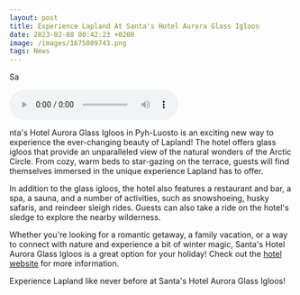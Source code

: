 ```yaml
--- 
layout: post 
title: Experience Lapland At Santa's Hotel Aurora Glass Igloos
date: 2023-02-08 00:42:23 +0200 
image: /images/1675809743.png
tags: News 
--- 
```


Sa

<audio controls>
  <source src="/audios/1675809743.mp3" type="audio/mpeg">
  Your browser does not support the audio element.
</audio>


nta's Hotel Aurora Glass Igloos in Pyh-Luosto is an exciting new way to experience the ever-changing beauty of Lapland! The hotel offers glass igloos that provide an unparalleled view of the natural wonders of the Arctic Circle. From cozy, warm beds to star-gazing on the terrace, guests will find themselves immersed in the unique experience Lapland has to offer. 

In addition to the glass igloos, the hotel also features a restaurant and bar, a spa, a sauna, and a number of activities, such as snowshoeing, husky safaris, and reindeer sleigh rides. Guests can also take a ride on the hotel's sledge to explore the nearby wilderness. 

Whether you're looking for a romantic getaway, a family vacation, or a way to connect with nature and experience a bit of winter magic, Santa's Hotel Aurora Glass Igloos is a great option for your holiday! Check out the [hotel website](https://www.auroraglassigloos.fi/) for more information. 

Experience Lapland like never before at Santa's Hotel Aurora Glass Igloos!
